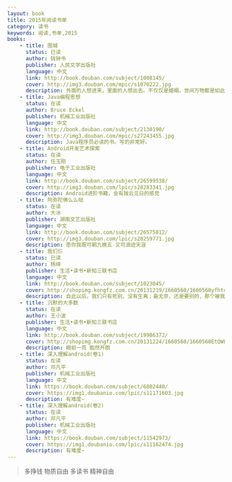 ```yaml
---
layout: book
title: 2015年阅读书单
category: 读书
keywords: 阅读,书单,2015
books:
    - title: 围城
      status: 已读
      author: 钱钟书
      publisher: 人民文学出版社
      language: 中文
      link: http://book.douban.com/subject/1008145/
      cover: http://img3.douban.com/mpic/s1070222.jpg
      description: 外面的人想进来，里面的人想出去。不仅仅是婚姻，世间万物都是如此，人就是如此矛盾的动物。
    - title: Java编程思想
      status: 在读
      author: Bruce Eckel
      publisher: 机械工业出版社
      language: 中文
      link: http://book.douban.com/subject/2130190/
      cover: http://img3.douban.com/mpic/s27243455.jpg 
      description: Java程序员必读的书。写的非常好。
    - title: Android开发艺术探索
      status: 在读
      author: 任玉刚
      publisher: 电子工业出版社
      language: 中文
      link: http://book.douban.com/subject/26599538/
      cover: http://img3.douban.com/lpic/s28283341.jpg
      description: Android进阶书籍，会有拨云见日的感觉
    - title: 阿弥陀佛么么哒
      status: 在读
      author: 大冰
      publisher: 湖南文艺出版社
      language: 中文
      link: http://book.douban.com/subject/26575812/
      cover: http://img3.douban.com/lpic/s28259771.jpg
      description: 愿你我既可朝九晚五 又可浪迹天涯
    - title: 我们仨
      status: 已读
      author: 杨绛
      publisher: 生活•读书•新知三联书店
      language: 中文
      link: http://book.douban.com/subject/1023045/
      cover: http://shopimg.kongfz.com.cn/20131219/1660560/1660560yfhtqf_b.jpg
      description: 自此以后，我们只有死别，没有生离；最无奈，还是要别的，那个被我称为家的地方只是旅途上的客栈而已。家在哪里，我不知道，我还在寻觅归途。
    - title: 沉默的大多数
      status: 在读
      author: 王小波
      publisher: 生活•读书•新知三联书店
      language: 中文
      link: http://book.douban.com/subject/19986372/
      cover: http://shopimg.kongfz.com.cn/20131224/1660560/1660560EtQWLG_b.jpg
      description: 眼前一亮 豁然开朗
    - title: 深入理解android(卷1)
      status: 在读
      author: 邓凡平
      publisher: 机械工业出版社
      language: 中文
      link: https://book.douban.com/subject/6802440/
      cover: https://img1.doubanio.com/lpic/s11171603.jpg
      description: 有难度~
    - title: 深入理解android(卷2)
      status: 在读
      author: 邓凡平
      publisher: 机械工业出版社
      language: 中文
      link: https://book.douban.com/subject/11542973/
      cover: https://img1.doubanio.com/lpic/s11162474.jpg
      description: 有难度~
---
```


> 多挣钱 物质自由 多读书 精神自由
